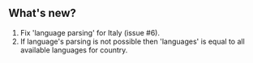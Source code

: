 ## What's new?

1. Fix 'language parsing' for Italy (issue #6).
2. If language's parsing is not possible then 'languages' is equal to all available languages for country.


